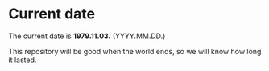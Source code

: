 # Current date

The current date is **1979.11.03.** (YYYY.MM.DD.)

This repository will be good when the world ends, so we will know how long it lasted.